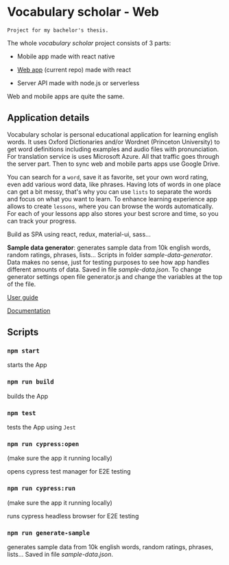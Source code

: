 # Vocabulary scholar - Web

`Project for my bachelor's thesis.`

The whole *vocabulary scholar* project consists of 3 parts:

- Mobile app made with react native

- [Web app](https://vocabulary-scholar.netlify.app/) (current repo) made with react

- Server API made with node.js or serverless

Web and mobile apps are quite the same.

## Application details

Vocabulary scholar is personal educational application for learning english words. It uses Oxford Dictionaries and/or Wordnet (Princeton University) to get word definitions including examples and audio files with pronunciation. For translation service is uses Microsoft Azure. All that traffic goes through the server part. Then to sync web and mobile parts apps use Google Drive.

You can search for a `word`, save it as favorite, set your own word rating, even add various word data, like phrases. Having lots of words in one place can get a bit messy, that's why you can use `lists` to separate the words and focus on what you want to learn. To enhance learning experience app allows to create `lessons`, where you can browse the words automatically. For each of your lessons app also stores your best scrore and time, so you can track your progress.

Build as SPA using react, redux, material-ui, sass...

**Sample data generator**: generates sample data from 10k english words, random ratings, phrases, lists... Scripts in folder *sample-data-generator*. Data makes no sense, just for testing purposes to see how app handles different amounts of data. Saved in file *sample-data.json*. To change generator settings open file generator.js and change the variables at the top of the file.

[User guide](http://vocabulary-scholar-user-guide.alestrunda.cz)

[Documentation](http://vocabulary-scholar-docs.alestrunda.cz/)

## Scripts

### `npm start`

starts the App

### `npm run build`

builds the App

### `npm test`

tests the App using `Jest`

### `npm run cypress:open`

(make sure the app it running locally)

opens cypress test manager for E2E testing

### `npm run cypress:run`

(make sure the app it running locally)

runs cypress headless browser for E2E testing

### `npm run generate-sample`

generates sample data from 10k english words, random ratings, phrases, lists... Saved in file *sample-data.json*.
